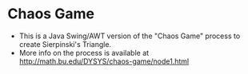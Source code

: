 # Chaos Game

* This is a Java Swing/AWT version of the "Chaos Game" process to create Sierpinski's Triangle. 
* More info on the process is available at http://math.bu.edu/DYSYS/chaos-game/node1.html
